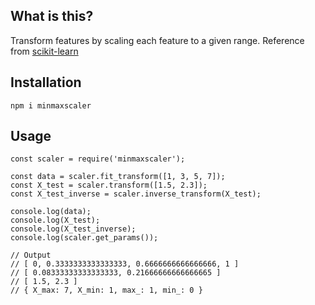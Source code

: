 ## What is this?

Transform features by scaling each feature to a given range. Reference from [scikit-learn](https://scikit-learn.org/stable/modules/generated/sklearn.preprocessing.MinMaxScaler.html#sklearn.preprocessing.MinMaxScaler)

## Installation

`npm i minmaxscaler`

## Usage

```
const scaler = require('minmaxscaler');

const data = scaler.fit_transform([1, 3, 5, 7]);
const X_test = scaler.transform([1.5, 2.3]);
const X_test_inverse = scaler.inverse_transform(X_test);

console.log(data);
console.log(X_test);
console.log(X_test_inverse);
console.log(scaler.get_params());

// Output
// [ 0, 0.3333333333333333, 0.6666666666666666, 1 ]
// [ 0.08333333333333333, 0.21666666666666665 ]
// [ 1.5, 2.3 ]
// { X_max: 7, X_min: 1, max_: 1, min_: 0 }
```
